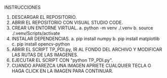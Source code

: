 INSTRUCCIONES

1. DESCARGAR EL REPOSITORIO.
2. ABRIR EL REPOSITORIO CON VISUAL STUDIO CODE.
3. CREAR UN ENTORNE VIRTUAL.
   a. python -m venv ./.venv
   b. source ./.venv/Scripts/activate
4. INSTALAR DEPENDENCIAS.
   a. pip install numpy
   b. pip install matplotlib
   c. pip install opencv-python
5. ABRIR EL SCRIPT TP_PDI.py, IR AL FONDO DEL ARCHIVO Y MODIFICAR LAS RUTAS DE LAS IMAGENES.
6. EJECUTAR EL SCRIPT CON "python TP_PDI.py".
7. CUANDO APAREZCA UNA IMAGEN APRIETE CUALQUIER TECLA O HAGA CLICK EN LA IMAGEN PARA CONTINUAR.
